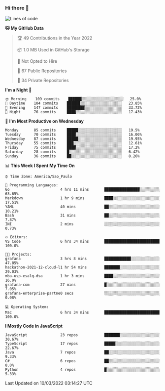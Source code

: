 ### Hi there 👋

<!--
**guicaulada/guicaulada** is a ✨ _special_ ✨ repository because its `README.md` (this file) appears on your GitHub profile.

Here are some ideas to get you started:

- 🔭 I’m currently working on ...
- 🌱 I’m currently learning ...
- 👯 I’m looking to collaborate on ...
- 🤔 I’m looking for help with ...
- 💬 Ask me about ...
- 📫 How to reach me: ...
- 😄 Pronouns: ...
- ⚡ Fun fact: ...
-->

<!--START_SECTION:waka-->
![Lines of code](https://img.shields.io/badge/From%20Hello%20World%20I%27ve%20Written-3%20Million%20lines%20of%20code-blue)

**🐱 My GitHub Data** 

> 🏆 49 Contributions in the Year 2022
 > 
> 📦 1.0 MB Used in GitHub's Storage 
 > 
> 🚫 Not Opted to Hire
 > 
> 📜 67 Public Repositories 
 > 
> 🔑 34 Private Repositories  
 > 
**I'm a Night 🦉** 

```text
🌞 Morning    109 commits    ██████░░░░░░░░░░░░░░░░░░░   25.0% 
🌆 Daytime    104 commits    ██████░░░░░░░░░░░░░░░░░░░   23.85% 
🌃 Evening    147 commits    ████████░░░░░░░░░░░░░░░░░   33.72% 
🌙 Night      76 commits     ████░░░░░░░░░░░░░░░░░░░░░   17.43%

```
📅 **I'm Most Productive on Wednesday** 

```text
Monday       85 commits     █████░░░░░░░░░░░░░░░░░░░░   19.5% 
Tuesday      70 commits     ████░░░░░░░░░░░░░░░░░░░░░   16.06% 
Wednesday    87 commits     █████░░░░░░░░░░░░░░░░░░░░   19.95% 
Thursday     55 commits     ███░░░░░░░░░░░░░░░░░░░░░░   12.61% 
Friday       75 commits     ████░░░░░░░░░░░░░░░░░░░░░   17.2% 
Saturday     28 commits     █░░░░░░░░░░░░░░░░░░░░░░░░   6.42% 
Sunday       36 commits     ██░░░░░░░░░░░░░░░░░░░░░░░   8.26%

```


📊 **This Week I Spent My Time On** 

```text
⌚︎ Time Zone: America/Sao_Paulo

💬 Programming Languages: 
Go                       4 hrs 11 mins       ████████████████░░░░░░░░░   63.65% 
Markdown                 1 hr 9 mins         ████░░░░░░░░░░░░░░░░░░░░░   17.51% 
YAML                     40 mins             ██░░░░░░░░░░░░░░░░░░░░░░░   10.21% 
Bash                     31 mins             ██░░░░░░░░░░░░░░░░░░░░░░░   7.87% 
INI                      2 mins              ░░░░░░░░░░░░░░░░░░░░░░░░░   0.73%

🔥 Editors: 
VS Code                  6 hrs 34 mins       █████████████████████████   100.0%

🐱‍💻 Projects: 
grafana                  3 hrs 8 mins        ████████████░░░░░░░░░░░░░   47.85% 
hackathon-2021-12-cloud-l1 hr 54 mins        ███████░░░░░░░░░░░░░░░░░░   29.03% 
mba-usp-esalq-dsa        1 hr 3 mins         ████░░░░░░░░░░░░░░░░░░░░░   16.0% 
grafana-com              27 mins             █░░░░░░░░░░░░░░░░░░░░░░░░   7.05% 
grafana-enterprise-partne0 secs              ░░░░░░░░░░░░░░░░░░░░░░░░░   0.08%

💻 Operating System: 
Mac                      6 hrs 34 mins       █████████████████████████   100.0%

```

**I Mostly Code in JavaScript** 

```text
JavaScript               23 repos            ███████░░░░░░░░░░░░░░░░░░   30.67% 
TypeScript               17 repos            █████░░░░░░░░░░░░░░░░░░░░   22.67% 
Java                     7 repos             ██░░░░░░░░░░░░░░░░░░░░░░░   9.33% 
C#                       6 repos             ██░░░░░░░░░░░░░░░░░░░░░░░   8.0% 
Python                   4 repos             █░░░░░░░░░░░░░░░░░░░░░░░░   5.33%

```



 Last Updated on 10/03/2022 03:14:27 UTC
<!--END_SECTION:waka-->

